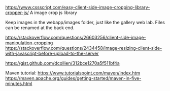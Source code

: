
https://www.cssscript.com/easy-client-side-image-cropping-library-cropper-js/
A image crop js library

Keep images in the webapp/images folder,
just like the gallery web lab. 
Files can be renamed at the back end.

https://stackoverflow.com/questions/26603256/client-side-image-manipulation-cropping
https://stackoverflow.com/questions/2434458/image-resizing-client-side-with-javascript-before-upload-to-the-server

https://gist.github.com/dcollien/312bce1270a5f511bf4a


Maven tutorial:
https://www.tutorialspoint.com/maven/index.htm
https://maven.apache.org/guides/getting-started/maven-in-five-minutes.html
